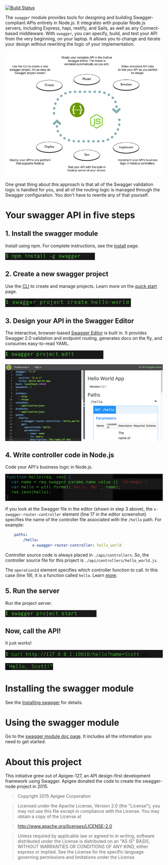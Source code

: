 [![Build Status](https://travis-ci.org/swagger-api/swagger-node.svg?branch=master)](https://travis-ci.org/swagger-api/swagger-node)

The `swagger` module provides tools for designing and building Swagger-compliant APIs entirely in Node.js. It integrates with popular Node.js servers, including Express, hapi, restify, and Sails, as well as any Connect-based middleware. With `swagger`, you can specify, build, and test your API from the very beginning, on your laptop. It allows you to change and iterate your design without rewriting the logic of your implementation.

![alt text](./docs/images/overview.png)


One great thing about this approach is that all of the Swagger validation logic is handled for you, and all of the routing logic is managed through the Swagger configuration. You don't have to rewrite any of that yourself.  

# Your swagger API in five steps

## 1. Install the swagger module

Install using npm. For complete instructions, see the [install](./docs/install.md) page. 

![alt text](./docs/images/swagger-install.png)

## 2. Create a new swagger project

Use the [CLI](./docs/cli.md) to create and manage projects. Learn more on the [quick start](./docs/quick-start.md) page. 

![alt text](./docs/images/project-create.png)

## 3. Design your API in the Swagger Editor

The interactive, browser-based [Swagger Editor](http://editor.swagger.io/) is built in. It provides Swagger 2.0 validation and endpoint routing, generates docs on the fly, and consumes easy-to-read YAML. 

![alt text](./docs/images/project-start-editor.png)

![alt text](./docs/images/project-editor.png)

## 4. Write controller code in Node.js

Code your API's business logic in Node.js. 

![alt text](./docs/images/project-controller.png)

If you look at the Swagger file in the editor (shown in step 3 above), the `x-swagger-router-controller` element (line 17 in the editor screenshot) specifies the name of the controller file associated with the `/hello` path. For example:

```yaml
    paths:
        /hello:
            x-swagger-router-controller: hello_world
```

Controller source code is always placed in `./api/controllers`. So, the controller source file for this project is `./api/controllers/hello_world.js`. 

The `operationId` element specifies which controller function to call. In this case (line 19), it is a function called `hello`. Learn [more](./docs/controller.md).

## 5. Run the server

Run the project server.

![alt text](./docs/images/project-start.png)

## Now, call the API!

It just works!

![alt text](./docs/images/project-call.png)

![alt text](./docs/images/project-hello.png)

# <a name="installation"></a>Installing the swagger module

See the [Installing swagger](https://github.com/apigee-127/swagger-node/blob/master/docs/install.md) for details. 

# <a name="using"></a>Using the swagger module

Go to the [swagger module doc page](https://github.com/apigee-127/swagger-node/blob/master/docs/README.md). It includes all the information you need to get started. 

# <a name="about"></a>About this project

This initiative grew out of Apigee-127, an API design-first development framework using Swagger. 
Apigee donated the code to create the swagger-node project in 2015.

 >Copyright 2015 Apigee Corporation

 >Licensed under the Apache License, Version 2.0 (the "License");
 you may not use this file except in compliance with the License.
 You may obtain a copy of the License at

 >http://www.apache.org/licenses/LICENSE-2.0

 >Unless required by applicable law or agreed to in writing, software
 distributed under the License is distributed on an "AS IS" BASIS,
 WITHOUT WARRANTIES OR CONDITIONS OF ANY KIND, either express or implied.
 See the License for the specific language governing permissions and
 limitations under the License.
